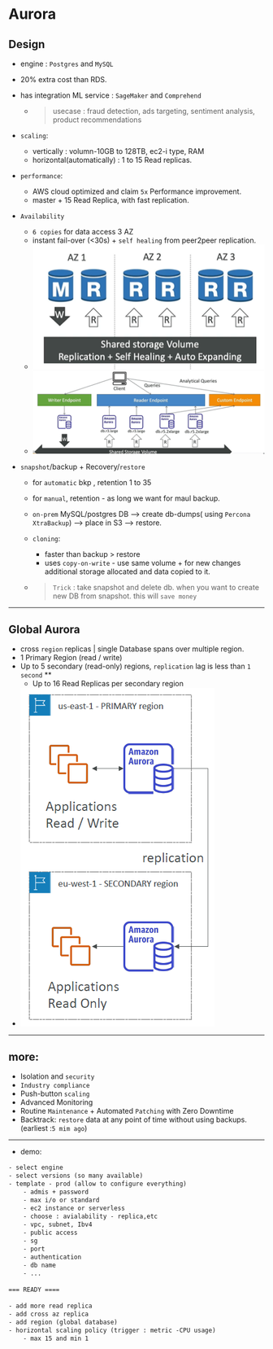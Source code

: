 # Aurora
## Design
- engine : `Postgres` and `MySQL`
- 20% extra cost than RDS.
- has integration ML service : `SageMaker` and `Comprehend`
  - > usecase : fraud detection, ads targeting, sentiment analysis, product recommendations
    
- `scaling`: 
  - vertically : volumn-10GB to 128TB, ec2-i type, RAM
  - horizontal(automatically) : 1 to 15 Read replicas.
- `performance`:
  - AWS cloud optimized and claim `5x` Performance improvement.
  - master + 15 Read Replica, with fast replication.
- `Availability`
  - `6 copies` for data access 3 AZ
  - instant fail-over (<30s) + `self healing` from peer2peer replication.
  - ![img.png](../99_img/db/img.png)
  - ![img_2.png](../99_img/db/img_2.png)

- `snapshot`/backup + Recovery/`restore`
  - for `automatic` bkp , retention 1 to 35
  - for `manual`, retention - as long we want for maul backup.
  - `on-prem` MySQL/postgres DB --> create db-dumps( using `Percona XtraBackup`) --> place in S3 --> restore.
  - `cloning`:
     - faster than backup > restore
     - uses `copy-on-write` - use same volume + for new changes additional storage allocated and data copied to it.
    
  - > `Trick` : take snapshot and delete db. when you want to create new DB from snapshot. this will `save money`  

---            
## Global Aurora
- cross `region` replicas | single Database spans over multiple region.
- 1 Primary Region (read / write)
- Up to 5 secondary (read-only) regions, `replication` lag is less than `1 second`  **
  - Up to 16 Read Replicas per secondary region
- ![img_3.png](../99_img/db/img_3.png)

---
## more: 
  - Isolation and `security`
  - `Industry compliance`
  - Push-button `scaling`  
  - Advanced Monitoring
  - Routine `Maintenance` + Automated `Patching` with Zero Downtime
  - Backtrack: `restore` data at any point of time without using backups. (earliest :`5 mim ago`)

---
- demo:
```
- select engine
- select versions (so many available)
- template - prod (allow to configure everything)
    - admis + password
    - max i/o or standard
    - ec2 instance or serverless
    - choose : avialability - replica,etc
    - vpc, subnet, Ibv4
    - public access
    - sg
    - port
    - authentication
    - db name
    - ...

=== READY ====

- add more read replica
- add cross az replica 
- add region (global database)
- horizontal scaling policy (trigger : metric -CPU usage)
    - max 15 and min 1
    
```